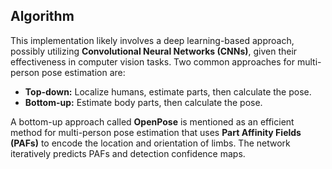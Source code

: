 ## Algorithm

This implementation likely involves a deep learning-based approach, possibly utilizing **Convolutional Neural Networks (CNNs)**, given their effectiveness in computer vision tasks. Two common approaches for multi-person pose estimation are:

*   **Top-down:** Localize humans, estimate parts, then calculate the pose.
*   **Bottom-up:** Estimate body parts, then calculate the pose.

A bottom-up approach called **OpenPose** is mentioned as an efficient method for multi-person pose estimation that uses **Part Affinity Fields (PAFs)** to encode the location and orientation of limbs. The network iteratively predicts PAFs and detection confidence maps.

